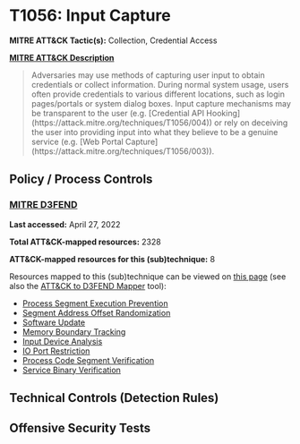 # T1056: Input Capture
**MITRE ATT&CK Tactic(s):** Collection, Credential Access

**[MITRE ATT&CK Description](https://attack.mitre.org/techniques/T1056)**
<blockquote>Adversaries may use methods of capturing user input to obtain credentials or collect information. During normal system usage, users often provide credentials to various different locations, such as login pages/portals or system dialog boxes. Input capture mechanisms may be transparent to the user (e.g. [Credential API Hooking](https://attack.mitre.org/techniques/T1056/004)) or rely on deceiving the user into providing input into what they believe to be a genuine service (e.g. [Web Portal Capture](https://attack.mitre.org/techniques/T1056/003)).</blockquote>

## Policy / Process Controls
### [MITRE D3FEND](https://d3fend.mitre.org/)
**Last accessed:** April 27, 2022

**Total ATT&CK-mapped resources:** 2328

**ATT&CK-mapped resources for this (sub)technique:** 8

Resources mapped to this (sub)technique can be viewed on [this page](https://d3fend.mitre.org/) (see also the [ATT&CK to D3FEND Mapper](https://d3fend.mitre.org/tools/attack-mapper) tool):

* [Process Segment Execution Prevention](https://d3fend.mitre.org/techniques/d3f:ProcessSegmentExecutionPrevention)
* [Segment Address Offset Randomization](https://d3fend.mitre.org/techniques/d3f:SegmentAddressOffsetRandomization)
* [Software Update](https://d3fend.mitre.org/techniques/d3f:SoftwareUpdate)
* [Memory Boundary Tracking](https://d3fend.mitre.org/techniques/d3f:MemoryBoundaryTracking)
* [Input Device Analysis](https://d3fend.mitre.org/techniques/d3f:InputDeviceAnalysis)
* [IO Port Restriction](https://d3fend.mitre.org/techniques/d3f:IOPortRestriction)
* [Process Code Segment Verification](https://d3fend.mitre.org/techniques/d3f:ProcessCodeSegmentVerification)
* [Service Binary Verification](https://d3fend.mitre.org/techniques/d3f:ServiceBinaryVerification)

## Technical Controls (Detection Rules)

## Offensive Security Tests
